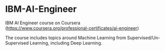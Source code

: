 # IBM-AI-Engineer

IBM AI Engineer course on Coursera (https://www.coursera.org/professional-certificates/ai-engineer)

The course includes topics around Machine Learning from Supervised/Un-Supervised Learning, including Deep Learning.


